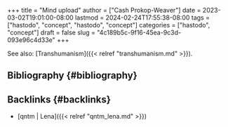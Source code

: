 +++
title = "Mind upload"
author = ["Cash Prokop-Weaver"]
date = 2023-03-02T19:01:00-08:00
lastmod = 2024-02-24T17:55:38-08:00
tags = ["hastodo", "concept", "hastodo", "concept"]
categories = ["hastodo", "concept"]
draft = false
slug = "4c189b5c-9f16-45ea-9c3d-093e96c4d33e"
+++

See also: [Transhumanism]({{< relref "transhumanism.md" >}}).


## Bibliography {#bibliography}

<style>.csl-entry{text-indent: -1.5em; margin-left: 1.5em;}</style><div class="csl-bib-body">
</div>


## Backlinks {#backlinks}

-   [qntm | Lena]({{< relref "qntm_lena.md" >}})
